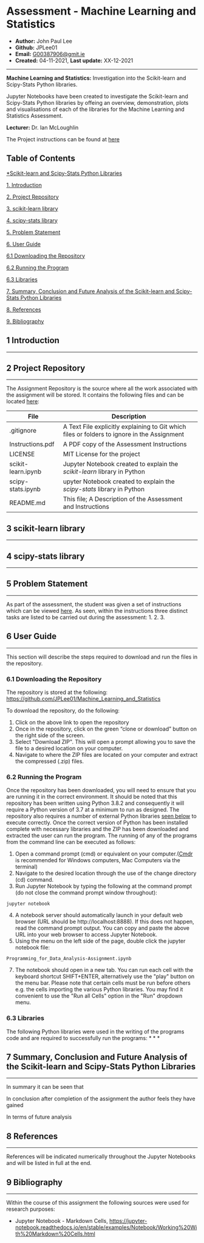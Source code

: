# Assessment - Machine Learning and Statistics

* **Author:** John Paul Lee
* **Github:** JPLee01
* **Email:** G00387906@gmit.ie
* **Created:** 04-11-2021, **Last update:** XX-12-2021
------------------------------------------------------------------------------------------------
**Machine Learning and Statistics:** Investigation into the Scikit-learn and Scipy-Stats Python libraries.

Jupyter Notebooks have been created  to investigate the Scikit-learn and Scipy-Stats Python libraries by offeing an overview, demonstration, plots and visualisations of each of the libraries for the Machine Learning and Statistics Assessment.

**Lecturer:** Dr. Ian McLoughlin

The Project instructions can be found at [here](https://github.com/JPLee01/Machine_Learning_and_Statistics/blob/main/Instructions.pdf)

**Table of Contents**
------------------------------------------------------------------------------------------------

[*Scikit-learn and Scipy-Stats Python Libraries](#Assessment-Machine-Learning-and-Statistics)

[1. Introduction](#1-introduction)

[2. Project Repository](#2-project-repository)

[3. scikit-learn library](#3-scikit-learn-library)

[4. scipy-stats library](#4-scipy-stats-library)

[5. Problem Statement](#5-Problem-Statement)

[6. User Guide](#6-User-Guide)

  [6.1 Downloading the Repository](#6.1-Downloading-the-Repository)

  [6.2  Running the Program](#6.2-Running-the-Program)

  [6.3  Libraries](#6.3-Libraries)

[7. Summary, Conclusion and Future Analysis of the Scikit-learn and Scipy-Stats Python Libraries](#7.-Summary,-Conclusion-and-Future-Analysis-of-the-Scikit-learn-and-Scipy-Stats-Python-Libraries)

[8. References](#8-References)

[9. Bibliography](#9-Bibliography)

## 1 Introduction
------------------------------------------------------------------------------------------------



## 2 Project Repository
------------------------------------------------------------------------------------------------

The Assignment Repository is the source where all the work associated with
the assignment will be stored. It contains the following files and can be
located [here](https://github.com/JPLee01/Programming_for_Data_Analysis-Assignment):

  **File**    |     **Description**
  ---------   |   --------------------------------------------------------
  .gitignore | A Text File explicitly explaining to Git which files or folders to ignore in the Assignment
  Instructions.pdf | A PDF copy of the Assessment Instructions
  LICENSE     |    MIT License for the project
  scikit-learn.ipynb | Jupyter Notebook created to explain the *scikit-learn* library in Python
  scipy-stats.ipynb | upyter Notebook created to explain the *scipy-stats* library in Python
  README.md   |    This file; A Description of the Assessment and Instructions

## 3 scikit-learn library 
------------------------------------------------------------------------------------------------


## 4 scipy-stats library 
------------------------------------------------------------------------------------------------

## 5 Problem Statement
------------------------------------------------------------------------------------------------
As part of the assessment, the student was given a set of instructions which can be viewed [here](https://github.com/JPLee01/Machine_Learning_and_Statistics/blob/main/Instructions.pdf). As seen, within the instructions three distinct tasks are listed to be carried out during the assessment:
1. 
2. 
3. 

## 6 User Guide
------------------------------------------------------------------------------------------------
This section will describe the steps required to download and run the files in the repository.

### 6.1 Downloading the Repository
The repository is stored at the following: https://github.com/JPLee01/Machine_Learning_and_Statistics

To download the repository, do the following:
1.  Click on the above link to open the repository
2.  Once in the repository, click on the green “clone or download” button on the right side of the screen.
3.  Select "Download ZIP". This will open a prompt allowing you to save the file to a desired location on your computer.
4.  Navigate to where  the ZIP files are located on your computer and extract the compressed (.zip) files.

### 6.2 Running the Program
Once the repository has been downloaded, you will need to ensure that you are running it in the correct environment. It should be noted that this repository has been written using Python 3.8.2 and consequently it will require a Python version of 3.7 at a minimum to run as designed. The repository also requires a number of external Python libraries [seen below](#5.3-Libaries) to execute correctly. Once the correct version of Python has been installed complete with necessary libraries and the ZIP has been downloaded and extracted the user can run the program. The running of any of the programs from the command line can be executed as follows:
1.  Open a command prompt (cmd) or equivalent on your computer.([Cmdr](https://cmder.net) is recommended for Windows computers, Mac Computers via the terminal)
2.  Navigate to the desired location through the use of the change directory (cd) command.
3. Run Jupyter Notebook by typing the following at the command prompt (do not close the command prompt window throughout):
```
jupyter notebook
```
4. A notebook server should automatically launch in your default web browser (URL should be http://localhost:8888). If this does not happen, read the command prompt output. You can copy and paste the above URL into your web browser to access Jupyter Notebook.
6. Using the menu on the left side of the page, double click the jupyter notebook file:
```
Programming_for_Data_Analysis-Assignment.ipynb
```
7. The notebook should open in a new tab. You can run each cell with the keyboard shortcut SHIFT+ENTER, alternatively use the "play" button on the menu bar. Please note that certain cells must be run before others e.g. the cells importing the various Python libraries. You may find it convenient to use the "Run all Cells" option in the "Run" dropdown menu.

### 6.3 Libraries
The following Python libraries were used in the writing of the programs code and are required to successfully run the programs:
* 
* 
* 

## 7 Summary, Conclusion and Future Analysis of the Scikit-learn and Scipy-Stats Python Libraries
------------------------------------------------------------------------------------------------
In summary it can be seen that 

In conclusion after completion of the assignment the author feels they have gained 

In terms of future analysis 

## 8 References
------------------------------------------------------------------------------------------------
References will be indicated numerically throughout the Jupyter Notebooks and will be listed in full at the end.

## 9 Bibliography
------------------------------------------------------------------------------------------------
Within the course of this assignment the following sources were used for research purposes:


* Jupyter Notebook - Markdown Cells, <https://jupyter-notebook.readthedocs.io/en/stable/examples/Notebook/Working%20With%20Markdown%20Cells.html>